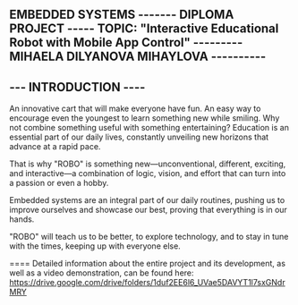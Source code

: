 EMBEDDED SYSTEMS -------
DIPLOMA PROJECT 
----- TOPIC: "Interactive Educational Robot with Mobile App Control" 
--------- MIHAELA DILYANOVA MIHAYLOVA ----------
- 
--- INTRODUCTION ----
-
An innovative cart that will make everyone have fun. An easy way to encourage even the youngest to learn something new while smiling. Why not combine something useful with something entertaining? Education is an essential part of our daily lives, constantly unveiling new horizons that advance at a rapid pace.

That is why "ROBO" is something new—unconventional, different, exciting, and interactive—a combination of logic, vision, and effort that can turn into a passion or even a hobby.

Embedded systems are an integral part of our daily routines, pushing us to improve ourselves and showcase our best, proving that everything is in our hands.

"ROBO" will teach us to be better, to explore technology, and to stay in tune with the times, keeping up with everyone else.


==== Detailed information about the entire project and its development, as well as a video demonstration, can be found here: https://drive.google.com/drive/folders/1duf2EE6l6_UVae5DAVYT1l7sxGNdrMRY 
